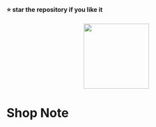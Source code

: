 #### ⭐ star the repository if you like it

<div align="center">
  <img src="https://github.com/kanugurajesh/Shop-Note/assets/120458029/fb76ffe0-8e8d-4ca4-a20b-fdc59bb6a5be" alt="" width=150 height=150>
</div>

# Shop Note
